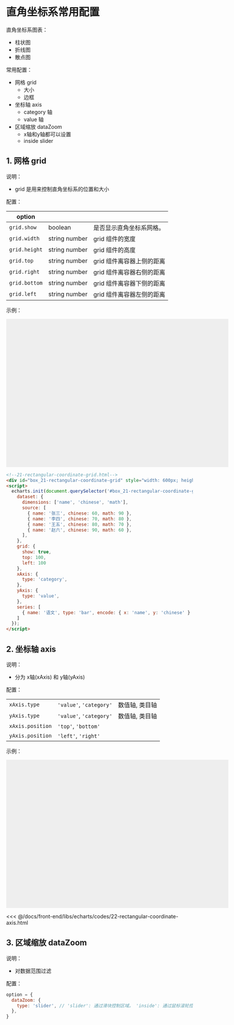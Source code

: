 # 直角坐标系常用配置

直角坐标系图表： 

* 柱状图
* 折线图
* 散点图

常用配置：

* 网格 grid
  * 大小
  * 边框
* 坐标轴 axis
  * category 轴
  * value 轴
* 区域缩放 dataZoom
  * x轴和y轴都可以设置
  * inside slider

## 1. 网格 grid

说明：

* grid 是用来控制直角坐标系的位置和大小

配置：

| option        |               |                 |
|---------------|---------------|-----------------|
| `grid.show`   | boolean       | 是否显示直角坐标系网格。    |
| `grid.width`  | string number | grid 组件的宽度      |
| `grid.height` | string number | grid 组件的高度      |
| `grid.top`    | string number | grid 组件离容器上侧的距离 |
| `grid.right`  | string number | grid 组件离容器右侧的距离 |
| `grid.bottom` | string number | grid 组件离容器下侧的距离 |
| `grid.left`   | string number | grid 组件离容器左侧的距离 |

示例：

<div id="box_21-rectangular-coordinate-grid" style="width: 600px; height: 400px; background: #eee;"></div>
<script>
  echarts.init(document.querySelector('#box_21-rectangular-coordinate-grid')).setOption({
    dataset: {
      dimensions: ['name', 'chinese', 'math'],
      source: [
        { name: '张三', chinese: 60, math: 90 },
        { name: '李四', chinese: 70, math: 80 },
        { name: '王五', chinese: 80, math: 70 },
        { name: '赵六', chinese: 90, math: 60 },
      ],
    },
    grid: {
      show: true,
      top: 100,
      left: 100
    },
    xAxis: {
      type: 'category',
    },
    yAxis: {
      type: 'value',
    },
    series: [
      { name: '语文', type: 'bar', encode: { x: 'name', y: 'chinese' } },
    ]
  });
</script>

```html
<!--21-rectangular-coordinate-grid.html-->
<div id="box_21-rectangular-coordinate-grid" style="width: 600px; height: 400px; background: #eee;"></div>
<script>
  echarts.init(document.querySelector('#box_21-rectangular-coordinate-grid')).setOption({
    dataset: {
      dimensions: ['name', 'chinese', 'math'],
      source: [
        { name: '张三', chinese: 60, math: 90 },
        { name: '李四', chinese: 70, math: 80 },
        { name: '王五', chinese: 80, math: 70 },
        { name: '赵六', chinese: 90, math: 60 },
      ],
    },
    grid: {
      show: true,
      top: 100,
      left: 100
    },
    xAxis: {
      type: 'category',
    },
    yAxis: {
      type: 'value',
    },
    series: [
      { name: '语文', type: 'bar', encode: { x: 'name', y: 'chinese' } },
    ]
  });
</script>
```

## 2. 坐标轴 axis

说明：

* 分为 x轴(xAxis) 和 y轴(yAxis)

配置：

|                  |                         |          |
|------------------|-------------------------|----------|
| `xAxis.type`     | `'value'`, `'category'` | 数值轴, 类目轴 |
| `yAxis.type`     | `'value'`, `'category'` | 数值轴, 类目轴 |
| `xAxis.position` | `'top'`, `'bottom'`     |          |
| `yAxis.position` | `'left'`, `'right'`     |          |

示例：

<div id="box_22-rectangular-coordinate-axis" style="width: 600px; height: 400px; background: #eee;"></div>
<script>
  echarts.init(document.querySelector('#box_22-rectangular-coordinate-axis')).setOption({
    dataset: {
      dimensions: ['name', 'chinese', 'math'],
      source: [
        { name: '张三', chinese: 60, math: 90 },
        { name: '李四', chinese: 70, math: 80 },
        { name: '王五', chinese: 80, math: 70 },
        { name: '赵六', chinese: 90, math: 60 },
      ],
    },
    xAxis: {
      type: 'category',
      position: 'top',
    },
    yAxis: {
      type: 'value',
      position: 'right',
      axisLine: { show: true }
    },
    series: [
      { name: '语文', type: 'bar', encode: { x: 'name', y: 'chinese' } },
    ]
  });
</script>

<<< @/docs/front-end/libs/echarts/codes/22-rectangular-coordinate-axis.html

## 3. 区域缩放 dataZoom

说明：

* 对数据范围过滤

配置：

```javascript
option = {
  dataZoom: {
    type: 'slider', // 'slider': 通过滑块控制区域。 'inside': 通过鼠标滚轮控制
  },
}
```
